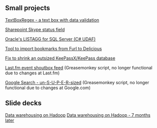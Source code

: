 ## Small projects

[TextBoxRegex - a text box with data validation](http://www.codeproject.com/Articles/8413/TextBoxRegex-A-Text-Box-with-Data-Validation)

[Sharepoint Skype status field](https://skypestatusfield.codeplex.com/)

[Oracle's LISTAGG for SQL Server (C# UDAF)](http://chopeen.blogspot.com/2007/05/sql-clr-user-defined-aggregate-notes-on.html)

[Tool to import bookmarks from Furl to Delicious](http://chopeen.blogspot.com/2009/01/furl2delicious-tool-to-import-bookmarks.html)

[Fix to shrink an outsized KeePassX/KeePass database](http://chopeen.blogspot.com/2008/03/shrinking-outsized-keepassxkeepass.html)

[Last.fm event shoutbox feed](http://userscripts-mirror.org/scripts/show/28453) (Greasemonkey script, no longer functional due to changes at Last.fm)

[Google Search - un-S-U-P-E-R-sized](http://userscripts-mirror.org/scripts/show/57449) (Greasemonkey script, no longer functional due to changes at Google.com)

## Slide decks

[Data warehousing on Hadoop](http://www.cs.put.poznan.pl/events/Roche-DW-Hadoop.pdf)
[Data warehousing on Hadoop - 7 months later](http://www.cs.put.poznan.pl/events/2016-04-SeminPAN/MGrzenkowicz.pdf)

